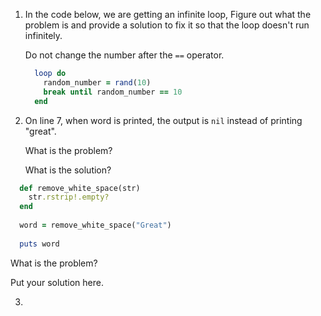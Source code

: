 1. In the code below, we are getting an infinite loop, Figure out what the problem is and provide a solution to fix it so that the loop
   doesn't run infinitely.
   
   Do not change the number after the `==` operator.

   ```ruby
     loop do
       random_number = rand(10)
       break until random_number == 10
     end
   ```

2.  On line 7, when word is printed, the output is `nil` instead of printing "great". 

    What is the problem?
    
    What is the solution?
    
    
   ```ruby
     def remove_white_space(str)
       str.rstrip!.empty?
     end
     
     word = remove_white_space("Great")
     
     puts word
   ```
   
   What is the problem?
   
   Put your solution here.
   
 3. 
